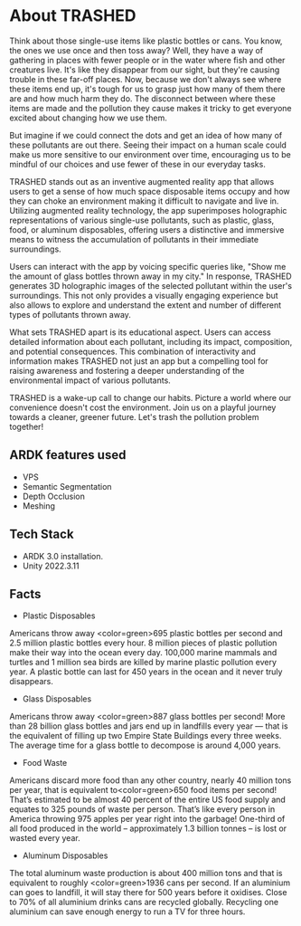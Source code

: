 # About TRASHED

Think about those single-use items like plastic bottles or cans. You know, the ones we use once and then toss away? Well, they have a way of gathering in places with fewer people or in the water where fish and other creatures live. It's like they disappear from our sight, but they're causing trouble in these far-off places. Now, because we don't always see where these items end up, it's tough for us to grasp just how many of them there are and how much harm they do. The disconnect between where these items are made and the pollution they cause makes it tricky to get everyone excited about changing how we use them.

But imagine if we could connect the dots and get an idea of how many of these pollutants are out there. Seeing their impact on a human scale could make us more sensitive to our environment over time, encouraging us to be mindful of our choices and use fewer of these in our everyday tasks. 

TRASHED stands out as an inventive augmented reality app that allows users to get a sense of how much space disposable items occupy and how they can choke an environment making it difficult to navigate and live in. Utilizing augmented reality technology, the app superimposes holographic representations of various single-use pollutants, such as plastic, glass, food, or aluminum disposables, offering users a distinctive and immersive means to witness the accumulation of pollutants in their immediate surroundings.

Users can interact with the app by voicing specific queries like, "Show me the amount of glass bottles thrown away in my city." In response, TRASHED generates 3D holographic images of the selected pollutant within the user's surroundings. This not only provides a visually engaging experience but also allows to explore and understand the extent and number of different types of pollutants thrown away.

What sets TRASHED apart is its educational aspect. Users can access detailed information about each pollutant, including its impact, composition, and potential consequences. This combination of interactivity and information makes TRASHED not just an app but a compelling tool for raising awareness and fostering a deeper understanding of the environmental impact of various pollutants.

TRASHED is a wake-up call to change our habits. Picture a world where our convenience doesn't cost the environment. Join us on a playful journey towards a cleaner, greener future. Let's trash the pollution problem together!


## ARDK features used

- VPS
- Semantic Segmentation
- Depth Occlusion
- Meshing

## Tech Stack

- ARDK 3.0 installation.
- Unity 2022.3.11

## Facts

- Plastic Disposables

Americans throw away <color=green>695</color> plastic bottles per second and 2.5 million plastic bottles every hour. 8 million pieces of plastic pollution make their way into the ocean every day. 100,000 marine mammals and turtles and 1 million sea birds are killed by marine plastic pollution every year. A plastic bottle can last for 450 years in the ocean and it never truly disappears. 

- Glass Disposables

Americans throw away <color=green>887</color> glass bottles per second! More than 28 billion glass bottles and jars end up in landfills every year — that is the equivalent of filling up two Empire State Buildings every three weeks. The average time for a glass bottle to decompose is around 4,000 years.

- Food Waste

Americans discard more food than any other country, nearly 40 million tons per year, that is equivalent to<color=green>650</color> food items per second! That’s estimated to be almost 40 percent of the entire US food supply and equates to 325 pounds of waste per person. That’s like every person in America throwing 975 apples per year right into the garbage! One-third of all food produced in the world – approximately 1.3 billion tonnes – is lost or wasted every year.

- Aluminum Disposables

The total aluminum waste production is about 400 million tons and that is equivalent to roughly <color=green>1936</color> cans per second. If an aluminium can goes to landfill, it will stay there for 500 years before it oxidises. Close to 70% of all aluminium drinks cans are recycled globally. Recycling one aluminium can save enough energy to run a TV for three hours. 
